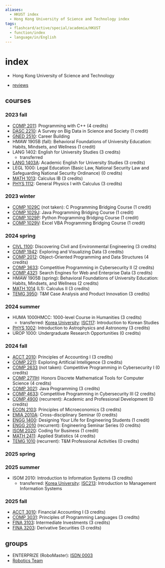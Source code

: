 ```yaml
---
aliases:
  - HKUST index
  - Hong Kong University of Science and Technology index
tags:
  - flashcard/active/special/academia/HKUST
  - function/index
  - language/in/English
---
```


# index

- Hong Kong University of Science and Technology

<!-- list separator -->

- [reviews](reviews.md)

## courses

### 2023 fall

- [COMP 2011](COMP%202011/index.md): Programming with C++ (4 credits)
- [DASC 2210](DASC%202210/index.md): A Survey on Big Data in Science and Society (1 credit)
- [GNED 2510](GNED%202510/index.md): Career Building
- HMAW 1905B (fall): Behavioral Foundations of University Education: Habits, Mindsets, and Wellness (1 credit)
- LANG 1402: English for University Studies (3 credits)
  - transferred
- [LANG 1403A](LANG%201403A/index.md): Academic English for University Studies (3 credits)
- LEGL 1000: Legal Education (Basic Law, National Security Law and Safeguarding National Security Ordinance) (0 credits)
- [MATH 1013](MATH%201013/index.md): Calculus IB (3 credits)
- [PHYS 1112](PHYS%201112/index.md): General Physics I with Calculus (3 credits)

### 2023 winter

- [COMP 1029C](COMP%201029C/index.md) (not taken): C Programming Bridging Course (1 credit)
- [COMP 1029J](COMP%201029J/index.md): Java Programming Bridging Course (1 credit)
- [COMP 1029P](COMP%201029P/index.md): Python Programming Bridging Course (1 credit)
- [COMP 1029V](COMP%201029V/index.md): Excel VBA Programming Bridging Course (1 credit)

### 2024 spring

- [CIVL 1100](CIVL%201100/index.md): Discovering Civil and Environmental Engineering (3 credits)
- [COMP 1942](COMP%201942/index.md): Exploring and Visualizing Data (3 credits)
- [COMP 2012](COMP%202012/index.md): Object-Oriented Programming and Data Structures (4 credits)
- [COMP 3633](COMP%203633/index.md): Competitive Programming in Cybersecurity II (2 credits)
- [COMP 4321](COMP%204321/index.md): Search Engines for Web and Enterprise Data (3 credits)
- HMAW 1905B (spring): Behavioral Foundations of University Education: Habits, Mindsets, and Wellness (2 credits)
- [MATH 1014](MATH%201014/index.md) (L1): Calculus II (3 credits)
- [TEMG 3950](TEMG%203950/index.md): T&M Case Analysis and Product Innovation (3 credits)

### 2024 summer

- HUMA 1000HMCC: 1000-level Course in Humanities (3 credits)
  - transferred: [Korea University](../Korea%20University/index.md): [ISC117](../Korea%20University/ISC117/index.md): Introduction to Korean Studies
- [PHYS 1002](PHYS%201002/index.md): Introduction to Astrophysics and Astronomy (3 credits)
- UROP 1000: Undergraduate Research Opportunities (0 credits)

### 2024 fall

- [ACCT 2010](ACCT%202010/index.md): Principles of Accounting I (3 credits)
- [COMP 2211](COMP%202211/index.md): Exploring Artificial Intelligence (3 credits)
- [COMP 2633](COMP%202633/index.md) (not taken): Competitive Programming in Cybersecurity I (0 credits)
- [COMP 2711H](COMP%202711H/index.md): Honors Discrete Mathematical Tools for Computer Science (4 credits)
- [COMP 3021](COMP%203021/index.md): Java Programming (3 credits)
- [COMP 4633](COMP%204633/index.md): Competitive Programming in Cybersecurity III (2 credits)
- [COMP 4900](COMP%204900/index.md) (recurrent): Academic and Professional Development (0 credits)
- [ECON 2103](ECON%202103/index.md): Principles of Microeconomics (3 credits)
- [EMIA 2010A](EMIA%202010A/index.md): Cross-disciplinary Seminar (0 credits)
- [ENGG 1400](ENGG%201400/index.md): Designing Your Life for Engineering Students (1 credit)
- [ENGG 2010](ENGG%202010/index.md) (recurrent): Engineering Seminar Series (0 credits)
- [ISOM 2020](ISOM%202020/index.md): Coding for Business (1 credit)
- [MATH 2411](MATH%202411/index.md): Applied Statistics (4 credits)
- [TEMG 1010](TEMG%201010/index.md) (recurrent): T&M Professional Activities (0 credits)

### 2025 spring

### 2025 summer

- ISOM 2010: Introduction to Information Systems \(3 credits\)
  - transferred: [Korea University](../Korea%20University/index.md): [ISC213](../Korea%20University/ISC213/index.md): Introduction to Management Information Systems

### 2025 fall

- [ACCT 3010](ACCT%203010/index.md): Financial Accounting I \(3 credits\)
- [COMP 3031](COMP%203031/index.md): Principles of Programming Languages \(3 credits\)
- [FINA 3103](FINA%203103/index.md): Intermediate Investments \(3 credits\)
- [FINA 3203](FINA%203203/index.md): Derivative Securities \(3 credits\)

## groups

- ENTERPRIZE (RoboMaster): [ISDN 0003](ISDN%200003/index.md)
- [Robotics Team](Robotics%20Team/index.md)
